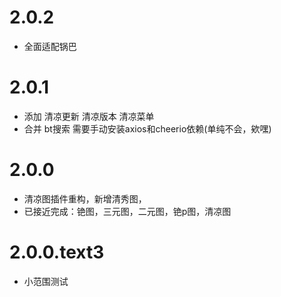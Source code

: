 # 2.0.2

* 全面适配锅巴

# 2.0.1

* 添加 清凉更新 清凉版本 清凉菜单 
* 合并 bt搜索 需要手动安装axios和cheerio依赖(单纯不会，欸嘿)

# 2.0.0

* 清凉图插件重构，新增清秀图，
* 已接近完成：铯图，三元图，二元图，铯p图，清凉图

# 2.0.0.text3

* 小范围测试